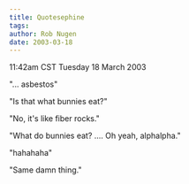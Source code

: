 ```yaml
---
title: Quotesephine
tags: 
author: Rob Nugen
date: 2003-03-18
---
```


<p class=date>11:42am CST Tuesday 18 March 2003</p>

<p>"... asbestos"</p>

<p>"Is that what bunnies eat?"</p>

<p>"No, it's like fiber rocks."</p>

<p>"What do bunnies eat?  .... Oh yeah, alphalpha."</p>

<p>"hahahaha"</p>

<p>"Same damn thing."</p>
